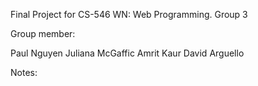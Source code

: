 Final Project for CS-546 WN: Web Programming.
Group 3

Group member:

Paul Nguyen
Juliana McGaffic
Amrit Kaur
David Arguello

Notes:
